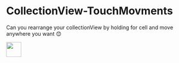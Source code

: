 # CollectionView-TouchMovments
Can you rearrange your collectionView by holding for cell and move anywhere you want 😊




<img src="https://media.giphy.com/media/vFKqnCdLPNOKc/giphy.gif" width="40" height="40" />
